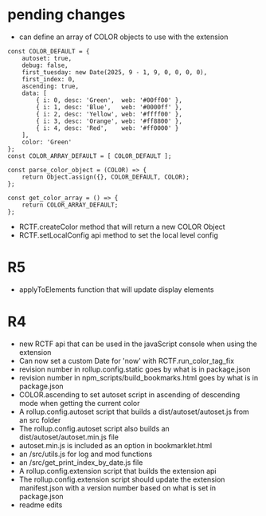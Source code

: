 # pending changes


* can define an array of COLOR objects to use with the extension

```
const COLOR_DEFAULT = {
    autoset: true,
    debug: false,
    first_tuesday: new Date(2025, 9 - 1, 9, 0, 0, 0, 0),
    first_index: 0,
    ascending: true,
    data: [  
        { i: 0, desc: 'Green',  web: '#00ff00' },
        { i: 1, desc: 'Blue',   web: '#0000ff' },
        { i: 2, desc: 'Yellow', web: '#ffff00' },
        { i: 3, desc: 'Orange', web: '#ff8800' },
        { i: 4, desc: 'Red',    web: '#ff0000' }
    ],
    color: 'Green'
};
const COLOR_ARRAY_DEFAULT = [ COLOR_DEFAULT ];

const parse_color_object = (COLOR) => {
    return Object.assign({}, COLOR_DEFAULT, COLOR);
};

const get_color_array = () => {
    return COLOR_ARRAY_DEFAULT;
};

```

* RCTF.createColor method that will return a new COLOR Object
* RCTF.setLocalConfig api method to set the local level config

# R5
* applyToElements function that will update display elements

# R4
* new RCTF api that can be used in the javaScript console when using the extension
* Can now set a custom Date for 'now' with RCTF.run\_color\_tag\_fix
* revision number in rollup.config.static goes by what is in package.json
* revision number in npm\_scripts/build_bookmarks.html goes by what is in package.json
* COLOR.ascending to set autoset script in ascending of descending mode when getting the current color
* A rollup.config.autoset script that builds a dist/autoset/autoset.js from an src folder
* The rollup.config.autoset script also builds an dist/autoset/autoset.min.js file
* autoset.min.js is included as an option in bookmarklet.html
* an /src/utils.js for log and mod functions
* an /src/get\_print\_index\_by\_date.js file
* A rollup.config.extension script that builds the extension api
* The rollup.config.extension script should update the extension manifest.json with a version number based on what is set in package.json
* readme edits
